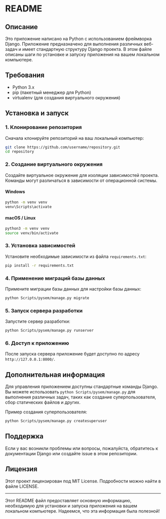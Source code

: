 # README

## Описание
Это приложение написано на Python с использованием фреймворка Django. Приложение предназначено для выполнения различных веб-задач и имеет стандартную структуру Django проекта. В этом файле описаны шаги по установке и запуску приложения на вашем локальном компьютере.

## Требования
- Python 3.x
- pip (пакетный менеджер для Python)
- virtualenv (для создания виртуального окружения)

## Установка и запуск

### 1. Клонирование репозитория
Сначала клонируйте репозиторий на ваш локальный компьютер:

```bash
git clone https://github.com/username/repository.git
cd repository
```

### 2. Создание виртуального окружения
Создайте виртуальное окружение для изоляции зависимостей проекта. Команды могут различаться в зависимости от операционной системы.

#### Windows
```bash
python -m venv venv
venv\Scripts\activate
```

#### macOS / Linux
```bash
python3 -m venv venv
source venv/bin/activate
```

### 3. Установка зависимостей
Установите необходимые зависимости из файла `requirements.txt`:

```bash
pip install -r requirements.txt
```

### 4. Применение миграций базы данных
Примените миграции базы данных для настройки базы данных:

```bash
python Scripts/pysem/manage.py migrate
```

### 5. Запуск сервера разработки
Запустите сервер разработки:

```bash
python Scripts/pysem/manage.py runserver
```

### 6. Доступ к приложению
После запуска сервера приложение будет доступно по адресу `http://127.0.0.1:8000/`.

## Дополнительная информация
Для управления приложением доступны стандартные команды Django. Вы можете использовать `python Scripts/pysem/manage.py` для выполнения различных задач, таких как создание суперпользователя, сбор статических файлов и других.

Пример создания суперпользователя:
```bash
python Scripts/pysem/manage.py createsuperuser
```

## Поддержка
Если у вас возникли проблемы или вопросы, пожалуйста, обратитесь к документации Django или создайте issue в этом репозитории.

## Лицензия
Этот проект лицензирован под MIT License. Подробности можно найти в файле LICENSE.

---

Этот README файл предоставляет основную информацию, необходимую для установки и запуска приложения на вашем локальном компьютере. Надеемся, что эта информация была полезной!